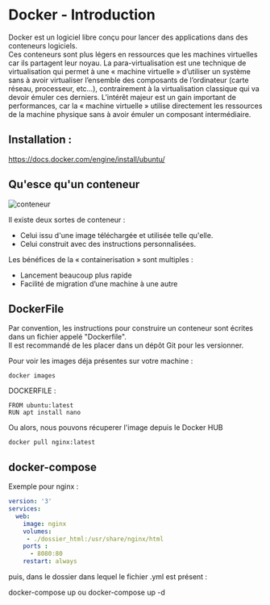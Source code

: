 # Docker - Introduction

Docker est un logiciel libre conçu pour lancer des applications dans des conteneurs logiciels.  
Ces conteneurs sont plus légers en ressources que les machines virtuelles car ils partagent leur noyau.
La para-virtualisation est une technique de virtualisation qui permet à une « machine virtuelle » d’utiliser un système sans à avoir virtualiser l’ensemble des composants de l’ordinateur (carte réseau, processeur, etc…), contrairement à la virtualisation classique qui va devoir émuler ces derniers. L’intérêt majeur est un gain important de performances, car la « machine virtuelle » utilise directement les ressources de la machine physique sans à avoir émuler un composant intermédiaire.


## Installation :
https://docs.docker.com/engine/install/ubuntu/

## Qu'esce qu'un conteneur
![conteneur](https://blog.webnet.fr/wp-content/uploads/2020/03/VM-vs-Docker.png)

Il existe deux sortes de conteneur :

- Celui issu d'une image téléchargée et utilisée telle qu'elle.
- Celui construit avec des instructions personnalisées.

Les bénéfices de la « containerisation » sont multiples :

- Lancement beaucoup plus rapide
- Facilité de migration d’une machine à une autre

## DockerFile

Par convention, les instructions pour construire un conteneur sont écrites dans un fichier appelé "Dockerfile".  
Il est recommandé de les placer dans un dépôt Git pour les versionner.

Pour voir les images déja présentes sur votre machine :

```docker images```

DOCKERFILE :
```
FROM ubuntu:latest
RUN apt install nano
```

Ou alors, nous pouvons récuperer l'image depuis le Docker HUB

```docker pull nginx:latest```

## docker-compose

Exemple pour nginx :

```yaml
version: '3'
services:
  web:
    image: nginx
    volumes:
     - ./dossier_html:/usr/share/nginx/html
    ports :
      - 8080:80
    restart: always
```
puis, dans le dossier dans lequel le fichier .yml est présent :

  docker-compose up
  ou
  docker-compose up -d
